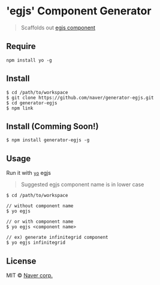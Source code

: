 # 'egjs' Component Generator

> Scaffolds out [egjs component](https://github.com/naver?utf8=%E2%9C%93&q=egjs-)

## Require

```
npm install yo -g
```

## Install

```
$ cd /path/to/workspace
$ git clone https://github.com/naver/generator-egjs.git
$ cd generator-egjs
$ npm link
```

## Install (Comming Soon!)

```
$ npm install generator-egjs -g
```

## Usage

Run it with [`yo`](https://github.com/yeoman/yo) egjs

> Suggested egjs component name is in lower case

```
$ cd /path/to/workspace

// without component name
$ yo egjs

// or with component name
$ yo egjs <component name>

// ex) generate infinitegrid component
$ yo egjs infinitegrid
```

## License

MIT © [Naver corp.](http://navercorp.com)
